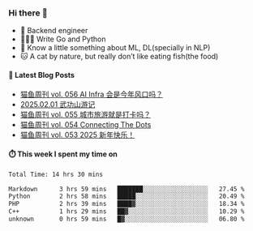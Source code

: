 ### Hi there 👋

- 🔧 Backend engineer
- 👨🏻‍💻 Write Go and Python
- 🔭 Know a little something about ML, DL(specially in NLP)
- 🐱 A cat by nature, but really don’t like eating fish(the food)

#### 📖 Latest Blog Posts
<!-- BLOG-POST-LIST:START -->
- [猫鱼周刊 vol. 056 AI Infra 会是今年风口吗？](https://ameow.xyz/archives/weekly-056)
- [2025.02.01 武功山游记](https://ameow.xyz/archives/2025-02-01-wugong-mountain)
- [猫鱼周刊 vol. 055 城市旅游就是打卡吗？](https://ameow.xyz/archives/weekly-055)
- [猫鱼周刊 vol. 054 Connecting The Dots](https://ameow.xyz/archives/weekly-054)
- [猫鱼周刊 vol. 053 2025 新年快乐！](https://ameow.xyz/archives/weekly-053)
<!-- BLOG-POST-LIST:END -->

#### ⏱️ This week I spent my time on
<!--START_SECTION:waka-->

```txt
Total Time: 14 hrs 30 mins

Markdown      3 hrs 59 mins   ███████░░░░░░░░░░░░░░░░░░   27.45 %
Python        2 hrs 58 mins   █████░░░░░░░░░░░░░░░░░░░░   20.49 %
PHP           2 hrs 39 mins   ████▓░░░░░░░░░░░░░░░░░░░░   18.34 %
C++           1 hrs 29 mins   ██▓░░░░░░░░░░░░░░░░░░░░░░   10.29 %
unknown       0 hrs 59 mins   █▓░░░░░░░░░░░░░░░░░░░░░░░   06.80 %
```

<!--END_SECTION:waka-->

<!--
**LeslieLeung/LeslieLeung** is a ✨ _special_ ✨ repository because its `README.md` (this file) appears on your GitHub profile.

Here are some ideas to get you started:

- 🔭 I’m currently working on ...
- 🌱 I’m currently learning ...
- 👯 I’m looking to collaborate on ...
- 🤔 I’m looking for help with ...
- 💬 Ask me about ...
- 📫 How to reach me: ...
- 😄 Pronouns: ...
- ⚡ Fun fact: ...
-->
